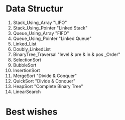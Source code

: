 # **Data Structur**

1. Stack_Using_Array "LIFO"
2. Stack_Using_Pointer "Linked Stack"
3. Queue_Using_Array "FIFO"
4. Queue_Using_Pointer "Linked Queue"
5. Linked_List
6. Doubly_LinkedList
7. BinaryTree_Traversal "level & pre & in & pos _Order"
8. SelectionSort
9. BubbleSort
10. InsertionSort
11. MergeSort "Divide & Conquer"
12. QuickSort "Divide & Conquer"
13. HeapSort "Complete Binary Tree"
14. LinearSearch

# ****Best wishes****
